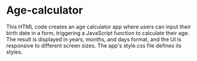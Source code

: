 # Age-calculator
This HTML code creates an age calculator app where users can input their birth date in a form, triggering a JavaScript function to calculate their age. The result is displayed in years, months, and days format, and the UI is responsive to different screen sizes. The app's style.css file defines its styles.
